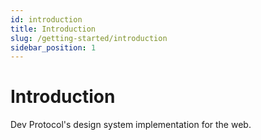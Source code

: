 ```yaml
---
id: introduction
title: Introduction
slug: /getting-started/introduction
sidebar_position: 1
---
```

# Introduction
Dev Protocol's design system implementation for the web.
